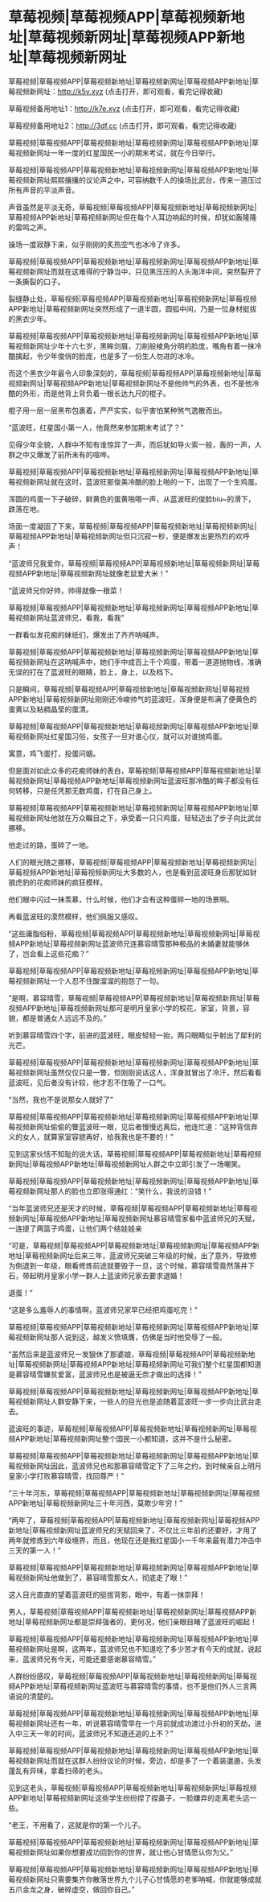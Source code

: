 # 草莓视频|草莓视频APP|草莓视频新地址|草莓视频新网址|草莓视频APP新地址|草莓视频新网址



草莓视频|草莓视频APP|草莓视频新地址|草莓视频新网址|草莓视频APP新地址|草莓视频新网址：http://k5v.xyz (点击打开，即可观看，看完记得收藏)

草莓视频备用地址1：http://k7e.xyz (点击打开，即可观看，看完记得收藏)

草莓视频备用地址2：http://3df.cc (点击打开，即可观看，看完记得收藏)




草莓视频|草莓视频APP|草莓视频新地址|草莓视频新网址|草莓视频APP新地址|草莓视频新网址一年一度的红星国民一小的期末考试，就在今日举行。

草莓视频|草莓视频APP|草莓视频新地址|草莓视频新网址|草莓视频APP新地址|草莓视频新网址熙熙攘攘的议论声之中，可容纳数千人的操场比武台，传来一道压过所有声音的平淡声音。

声音虽然是平淡无奇，草莓视频|草莓视频APP|草莓视频新地址|草莓视频新网址|草莓视频APP新地址|草莓视频新网址但在每个人耳边响起的时候，却犹如轰隆隆的雷鸣之声。

操场一度寂静下来，似乎刚刚的炙热空气也冰冷了许多。

草莓视频|草莓视频APP|草莓视频新地址|草莓视频新网址|草莓视频APP新地址|草莓视频新网址而就在这难得的宁静当中，只见黑压压的人头海洋中间，突然裂开了一条撕裂的口子。

裂缝静止处，草莓视频|草莓视频APP|草莓视频新地址|草莓视频新网址|草莓视频APP新地址|草莓视频新网址突然形成了一道半圆，圆弧中间，乃是一位身材挺拔的黑衣少年。

草莓视频|草莓视频APP|草莓视频新地址|草莓视频新网址|草莓视频APP新地址|草莓视频新网址少年十六七岁，黑眸剑眉，刀削般棱角分明的脸庞，嘴角有着一抹冷酷擒起，令少年俊俏的脸庞，也是多了一份生人勿进的冰冷。

而这个黑衣少年最令人印象深刻的，草莓视频|草莓视频APP|草莓视频新地址|草莓视频新网址|草莓视频APP新地址|草莓视频新网址不是他帅气的外表，也不是他冷酷的外形，而是他背上背负着一根长达九尺的棍子。

棍子用一层一层黑布包裹着，严严实实，似乎害怕某种煞气逸散而出。

“蓝波旺，红星国小第一人，他竟然来参加期末考试了？”

见得少年全貌，人群中不知有谁惊异了一声，而后犹如导火索一般，轰的一声，人群之中又爆发了前所未有的喧哗。

草莓视频|草莓视频APP|草莓视频新地址|草莓视频新网址|草莓视频APP新地址|草莓视频新网址就在这时，蓝波旺那俊美冷酷的脸上啪的一下，出现了一个生鸡蛋。

浑圆的鸡蛋一下子破碎，鲜黄色的蛋黄啪嗒一声，从蓝波旺的俊脸biu~的滑下，跌落在地。

场面一度凝固了下来，草莓视频|草莓视频APP|草莓视频新地址|草莓视频新网址|草莓视频APP新地址|草莓视频新网址但只沉寂一秒，便是爆发出更热烈的欢呼声！

“蓝波师兄我爱你，草莓视频|草莓视频APP|草莓视频新地址|草莓视频新网址|草莓视频APP新地址|草莓视频新网址就像老鼠爱大米！”

“蓝波师兄你好帅，帅得就像一根菜！

草莓视频|草莓视频APP|草莓视频新地址|草莓视频新网址|草莓视频APP新地址|草莓视频新网址蓝波师兄，看我，看我”

一群看似发花痴的妹纸们，爆发出了齐齐呐喊声。

草莓视频|草莓视频APP|草莓视频新地址|草莓视频新网址|草莓视频APP新地址|草莓视频新网址在这呐喊声中，她们手中成百上千个鸡蛋，带着一道道抛物线，准确无误的打在了蓝波旺的眼睛，脸上，身上，以及档下。

只是瞬间，草莓视频|草莓视频APP|草莓视频新地址|草莓视频新网址|草莓视频APP新地址|草莓视频新网址刚刚还冷峻帅气的蓝波旺，浑身便是布满了便黄色的蛋黄以及粘稠晶莹的蛋清。

草莓视频|草莓视频APP|草莓视频新地址|草莓视频新网址|草莓视频APP新地址|草莓视频新网址红星国习俗，女孩子一旦对谁心仪，就可以对谁抛鸡蛋。

寓意，鸡飞蛋打，投蛋问姻。

但是面对如此众多的花痴师妹的表白，草莓视频|草莓视频APP|草莓视频新地址|草莓视频新网址|草莓视频APP新地址|草莓视频新网址蓝波旺那冷酷的眸子都没有任何转移，只是任凭那无数鸡蛋，打在自己身上。

草莓视频|草莓视频APP|草莓视频新地址|草莓视频新网址|草莓视频APP新地址|草莓视频新网址他就在万众瞩目之下，承受着一只只鸡蛋，轻轻迈出了步子向比武台挪移。

他走过的路，蛋碎了一地。

人们的眼光随之挪移，草莓视频|草莓视频APP|草莓视频新地址|草莓视频新网址|草莓视频APP新地址|草莓视频新网址大多数的人，也是看到蓝波旺身后那犹如豺狼虎豹的花痴师妹的疯狂模样。

他们眼中闪过一抹羡慕，什么时候，他们才会有这种蛋碎一地的场景啊。

再看蓝波旺的漠然模样，他们佩服又感叹。

“这些庸脂俗粉，草莓视频|草莓视频APP|草莓视频新地址|草莓视频新网址|草莓视频APP新地址|草莓视频新网址蓝波师兄连慕容晴雪那种极品的未婚妻就能够休了，岂会看上这些花痴？”

草莓视频|草莓视频APP|草莓视频新地址|草莓视频新网址|草莓视频APP新地址|草莓视频新网址一个人忍不住酸溜溜的抱怨了一句。

“是啊，慕容晴雪，草莓视频|草莓视频APP|草莓视频新地址|草莓视频新网址|草莓视频APP新地址|草莓视频新网址那可是明月皇家小学的校花，家室，背景，容貌，都是普通女人远远不及的。”

听到慕容晴雪四个字，前进的蓝波旺，眼皮轻轻一抬，两只眼睛似乎射出了犀利的光芒。

草莓视频|草莓视频APP|草莓视频新地址|草莓视频新网址|草莓视频APP新地址|草莓视频新网址虽然仅仅只是一瞥，但刚刚说话这人，浑身就冒出了冷汗，然后看看蓝波旺，见后者没有计较，他才忍不住吸了一口气。

“当然，我也不是说那女人就好了”

草莓视频|草莓视频APP|草莓视频新地址|草莓视频新网址|草莓视频APP新地址|草莓视频新网址偷偷的瞥蓝波旺一眼，见后者慢慢远离后，他连忙道：“这种背信弃义的女人，就算家室容貌再好，给我我也是不要的！”

见到这家伙恬不知耻的说大话，草莓视频|草莓视频APP|草莓视频新地址|草莓视频新网址|草莓视频APP新地址|草莓视频新网址人群之中立即引发了一场嘲笑。

草莓视频|草莓视频APP|草莓视频新地址|草莓视频新网址|草莓视频APP新地址|草莓视频新网址那人的脸也立即涨得通红：“笑什么，我说的没错！”

“当年蓝波师兄还是天才的时候，草莓视频|草莓视频APP|草莓视频新地址|草莓视频新网址|草莓视频APP新地址|草莓视频新网址慕容晴雪家看中蓝波师兄的天赋，一连提了两篮子鸡蛋，让他们两个结娃娃亲

“可是，草莓视频|草莓视频APP|草莓视频新地址|草莓视频新网址|草莓视频APP新地址|草莓视频新网址后来三年，蓝波师兄突破三年级的时候，出了意外，导致修为倒退到一年级，眼看修炼前途就要毁于一旦，这个时候，慕容晴雪竟然落井下石，带起明月皇家小学一群人上蓝波师兄家去要求退婚！

退蛋！”

“这是多么羞辱人的事情啊，蓝波师兄家早已经把鸡蛋吃完！”

草莓视频|草莓视频APP|草莓视频新地址|草莓视频新网址|草莓视频APP新地址|草莓视频新网址那人说到这，越发义愤填膺，仿佛是当时他受辱了一般。

“虽然后来是蓝波师兄一发狠休了那婆娘，草莓视频|草莓视频APP|草莓视频新地址|草莓视频新网址|草莓视频APP新地址|草莓视频新网址可我们整个红星国都知道是慕容晴雪嫌贫爱富，蓝波师兄也是被逼无奈才做出的选择！”

草莓视频|草莓视频APP|草莓视频新地址|草莓视频新网址|草莓视频APP新地址|草莓视频新网址人群安静下来，一些人的目光也是追随着蓝波旺一步一步向比武台走去。

蓝波旺的事迹，草莓视频|草莓视频APP|草莓视频新地址|草莓视频新网址|草莓视频APP新地址|草莓视频新网址整个国民一小都知道，这并不是什么秘密。

草莓视频|草莓视频APP|草莓视频新地址|草莓视频新网址|草莓视频APP新地址|草莓视频新网址因此，蓝波师兄也和那慕容晴雪定下了三年之约，到时候亲自上明月皇家小学打败慕容晴雪，找回尊严！”

“三十年河东，草莓视频|草莓视频APP|草莓视频新地址|草莓视频新网址|草莓视频APP新地址|草莓视频新网址三十年河西，莫欺少年穷！”

“两年了，草莓视频|草莓视频APP|草莓视频新地址|草莓视频新网址|草莓视频APP新地址|草莓视频新网址蓝波师兄的天赋回来了，不仅比三年前的还要好，才用了两年就修炼到六年级境界，而且，他现在还是我红星国小一千年来最有潜力冲击中三天的第一人！”

草莓视频|草莓视频APP|草莓视频新地址|草莓视频新网址|草莓视频APP新地址|草莓视频新网址他做到了，慕容晴雪那女人，彻底走了眼！”

这人目光直直的望着蓝波旺的挺拔背影，眼中，有着一抹崇拜！

男人，草莓视频|草莓视频APP|草莓视频新地址|草莓视频新网址|草莓视频APP新地址|草莓视频新网址都是崇拜强者的，更何况，他们亲眼目睹了蓝波旺的崛起！

草莓视频|草莓视频APP|草莓视频新地址|草莓视频新网址|草莓视频APP新地址|草莓视频新网址是啊，这两年，蓝波师兄也不知道吃了多少苦才有今天的成就，说起来，蓝波师兄有今天，可能还要感谢慕容晴雪。”

人群纷纷感叹，草莓视频|草莓视频APP|草莓视频新地址|草莓视频新网址|草莓视频APP新地址|草莓视频新网址蓝波旺与慕容晴雪的事情，也不是他们外人三言两语说的清楚的。

草莓视频|草莓视频APP|草莓视频新地址|草莓视频新网址|草莓视频APP新地址|草莓视频新网址还有一年，听说慕容晴雪早在一个月前就成功渡过小升初的天劫，进入中三天一年的时间，蓝波师兄不知道还追的上不？”

草莓视频|草莓视频APP|草莓视频新地址|草莓视频新网址|草莓视频APP新地址|草莓视频新网址而就在这群人纷纷议论的时候，旁边，却是多了一个着装邋遢，头发蓬乱有异味，拿着扫帚的老头。

见到这老头，草莓视频|草莓视频APP|草莓视频新地址|草莓视频新网址|草莓视频APP新地址|草莓视频新网址这些学生纷纷捏了捏鼻子，一脸嫌弃的走离老头远一些。

“老王，不用看了，这就是你的第一个儿子。

草莓视频|草莓视频APP|草莓视频新地址|草莓视频新网址|草莓视频APP新地址|草莓视频新网址如果你想要成功回到你的世界，就让他心甘情愿认你为父。”

草莓视频|草莓视频APP|草莓视频新地址|草莓视频新网址|草莓视频APP新地址|草莓视频新网址只需要集齐你散落世界九个儿子心甘情愿的老爹呐喊，你就能够成就五爪金龙之身，破碎虚空，做回你自己。”
